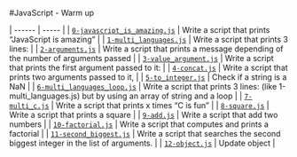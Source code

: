 #JavaScript - Warm up

| ------ | ----- |
| [`0-javascript_is_amazing.js`](0-javascript_is_amazing.js) | Write a script that prints “JavaScript is amazing” |
| [`1-multi_languages.js`](1-multi_languages.js) | Write a script that prints 3 lines: |
| [`2-arguments.js`](2-arguments.js) | Write a script that prints a message depending of the number of arguments passed |
| [`3-value_argument.js`](3-value_argument.js) | Write a script that prints the first argument passed to it: |
| [`4-concat.js`](4-concat.js) | Write a script that prints two arguments passed to it, |
| [`5-to_integer.js`](5-to_integer.js) | Check if a string is a NaN |
| [`6-multi_languages_loop.js`](6-multi_languages_loop.js) | Write a script that prints 3 lines: (like 1-multi_languages.js) but by using an array of string and a loop |
| [`7-multi_c.js`](7-multi_c.js) | Write a script that prints x times “C is fun” |
| [`8-square.js`](8-square.js) | Write a script that prints a square |
| [`9-add.js`](9-add.js) | Write a script that add two numbers |
| [`10-factorial.js`](10-factorial.js) | Write a script that computes and prints a factorial |
| [`11-second_biggest.js`](11-second_biggest.js) | Write a script that searches the second biggest integer in the list of arguments. |
| [`12-object.js`](12-object.js) | Update object |
